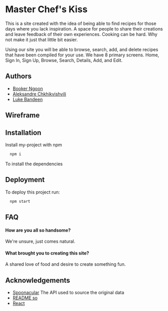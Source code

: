 
# Master Chef's Kiss

This is a site created with the idea of being able to find recipes for those days where you lack inspiration. A space for people to share their creations and leave feedback of their own experiences. Cooking can be hard. Why not make it just that little bit easier.

Using our site you will be able to browse, search, add, and delete recipes that have been compiled for your use. We have 8 primary screens. Home, Sign In, Sign Up, Browse, Search, Details, Add, and Edit.


## Authors

- [Booker Ngoon](https://github.com/bngoon)
- [Aleksandre Chkhikvishvili](https://github.com/AleksandreChkhikvishvili)
- [Luke Bandeen](https://github.com/labandor)


## Wireframe


## Installation

Install my-project with npm

```bash
  npm i
```
To install the dependencies
    
## Deployment

To deploy this project run:

```bash
  npm start
```


## FAQ

#### How are you all so handsome?

We're unsure, just comes natural.

#### What brought you to creating this site?

A shared love of food and desire to create something fun.


## Acknowledgements

 - [Spoonacular](https://spoonacular.com/food-api/docs) The API used to source the original data
 - [README so](https://readme.so/)
 - [React](https://create-react-app.dev/)

